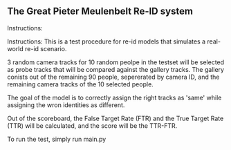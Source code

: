## The Great Pieter Meulenbelt Re-ID system

Instructions:

Instructions: This is a test procedure for re-id models that simulates a real-world re-id scenario.

3 random camera tracks for 10 random peolpe in the testset will be selected as probe tracks that will be compared against the gallery tracks. The gallery conists out of the remaining 90 people, sepererated by camera ID, and the remaining camera tracks of the 10 selected people.

The goal of the model is to correctly assign the right tracks as 'same' while assigning the wron identities as different.

Out of the scoreboard, the False Target Rate (FTR) and the True Target Rate (TTR) will be calculated, and the score will be the TTR-FTR.

To run the test, simply run main.py